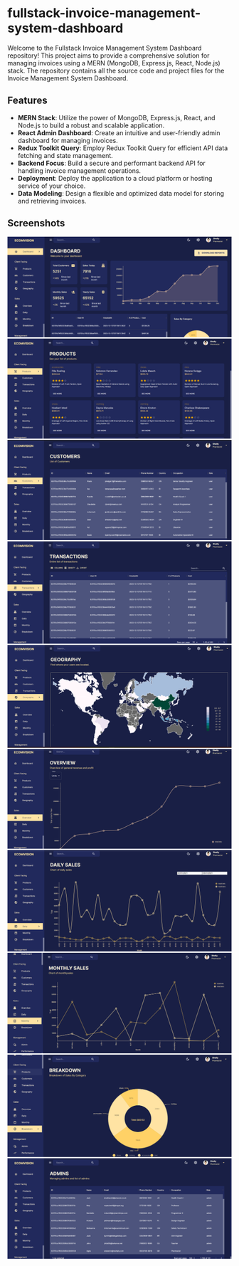 # fullstack-invoice-management-system-dashboard

Welcome to the Fullstack Invoice Management System Dashboard repository! This project aims to provide a comprehensive solution for managing invoices using a MERN (MongoDB, Express.js, React, Node.js) stack. The repository contains all the source code and project files for the Invoice Management System Dashboard.

## Features

 - **MERN Stack**: Utilize the power of MongoDB, Express.js, React, and Node.js to build a robust and scalable application.
 - **React Admin Dashboard**: Create an intuitive and user-friendly admin dashboard for managing invoices.
 - **Redux Toolkit Query**: Employ Redux Toolkit Query for efficient API data fetching and state management.
 - **Backend Focus**: Build a secure and performant backend API for handling invoice management operations.
 - **Deployment**: Deploy the application to a cloud platform or hosting service of your choice.
 - **Data Modeling**: Design a flexible and optimized data model for storing and retrieving invoices.

## Screenshots

![screenshot1](https://github.com/yoseflakew25/invoice-management-system/blob/main/client/public/1.png)
![screenshot1](https://github.com/yoseflakew25/invoice-management-system/blob/main/client/public/2.png)
![screenshot1](https://github.com/yoseflakew25/invoice-management-system/blob/main/client/public/3.png)
![screenshot1](https://github.com/yoseflakew25/invoice-management-system/blob/main/client/public/4.png)
![screenshot1](https://github.com/yoseflakew25/invoice-management-system/blob/main/client/public/5.png)
![screenshot1](https://github.com/yoseflakew25/invoice-management-system/blob/main/client/public/6.png)
![screenshot1](https://github.com/yoseflakew25/invoice-management-system/blob/main/client/public/7.png)
![screenshot1](https://github.com/yoseflakew25/invoice-management-system/blob/main/client/public/8.png)
![screenshot1](https://github.com/yoseflakew25/invoice-management-system/blob/main/client/public/9.png)
![screenshot1](https://github.com/yoseflakew25/invoice-management-system/blob/main/client/public/10.png)

